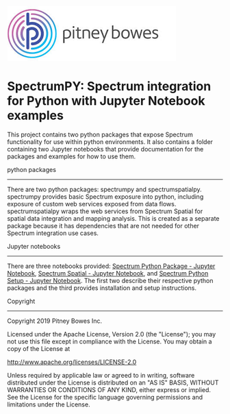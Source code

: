 ![Pitney Bowes](/PitneyBowes_Logo.jpg)
# SpectrumPY: Spectrum integration for Python with Jupyter Notebook examples

This project contains two python packages that expose Spectrum functionality for use within python environments. It also contains a folder containing two Jupyter notebooks that provide documentation for the packages and examples for how to use them.

python packages
***************
There are two python packages: spectrumpy and spectrumspatialpy. spectrumpy provides basic Spectrum exposure into python, including exposure of custom web services exposed from data flows. spectrumspatialpy wraps the web services from Spectrum Spatial for spatial data integration and mapping analysis. This is created as a separate package because it has dependencies that are not needed for other Spectrum integration use cases.

Jupyter notebooks
***************
There are three notebooks provided: [Spectrum Python Package - Jupyter Notebook](Spectrum%20Python%20Package%20-%20Jupyter%20Notebook.pdf), [Spectrum Spatial - Jupyter Notebook](Spectrum%20Spatial%20-%20Jupyter%20Notebook.pdf), and [Spectrum Python Setup - Jupyter Notebook](Spectrum%20Python%20Setup%20-%20Jupyter%20Notebook.pdf). The first two describe their respective python packages and the third provides installation and setup instructions.

Copyright
***************
Copyright 2019 Pitney Bowes Inc.

Licensed under the Apache License, Version 2.0 (the "License"); you may not use this file except in compliance with the License.  You may obtain a copy of the License at

<http://www.apache.org/licenses/LICENSE-2.0>

Unless required by applicable law or agreed to in writing, software distributed under the License is distributed on an "AS IS" BASIS, WITHOUT WARRANTIES OR CONDITIONS OF ANY KIND, either express or implied.  See the License for the specific language governing permissions and limitations under the License.
